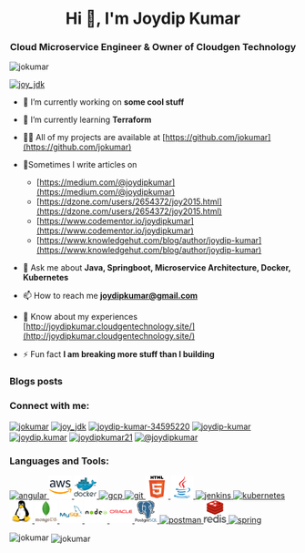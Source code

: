 <h1 align="center">Hi 👋, I'm Joydip Kumar</h1>
<h3 align="center">Cloud Microservice Engineer & Owner of Cloudgen Technology</h3>

<p align="left"> <img src="https://komarev.com/ghpvc/?username=jokumar&label=Profile%20views&color=0e75b6&style=flat" alt="jokumar" /> </p>

<p align="left"> <a href="https://twitter.com/joy_jdk" target="blank"><img src="https://img.shields.io/twitter/follow/joy_jdk?logo=twitter&style=for-the-badge" alt="joy_jdk" /></a> </p>

- 🔭 I’m currently working on **some cool stuff**

- 🌱 I’m currently learning **Terraform**

- 👨‍💻 All of my projects are available at [https://github.com/jokumar](https://github.com/jokumar)

- 📝Sometimes I write articles on   
  - [https://medium.com/@joydipkumar](https://medium.com/@joydipkumar)
  - [https://dzone.com/users/2654372/joy2015.html](https://dzone.com/users/2654372/joy2015.html)
  - [https://www.codementor.io/joydipkumar](https://www.codementor.io/joydipkumar)
  - [https://www.knowledgehut.com/blog/author/joydip-kumar](https://www.knowledgehut.com/blog/author/joydip-kumar)    

- 💬 Ask me about **Java, Springboot, Microservice Architecture, Docker, Kubernetes**

- 📫 How to reach me **joydipkumar@gmail.com**

- 📄 Know about my experiences [http://joydipkumar.cloudgentechnology.site/](http://joydipkumar.cloudgentechnology.site/)

- ⚡ Fun fact **I am breaking more stuff than I building**

### Blogs posts
<!-- BLOG-POST-LIST:START -->
<!-- BLOG-POST-LIST:END -->

<h3 align="left">Connect with me:</h3>
<p align="left">
<a href="https://dev.to/jokumar" target="blank"><img align="center" src="https://raw.githubusercontent.com/rahuldkjain/github-profile-readme-generator/master/src/images/icons/Social/devto.svg" alt="jokumar" height="30" width="40" /></a>
<a href="https://twitter.com/joy_jdk" target="blank"><img align="center" src="https://raw.githubusercontent.com/rahuldkjain/github-profile-readme-generator/master/src/images/icons/Social/twitter.svg" alt="joy_jdk" height="30" width="40" /></a>
<a href="https://linkedin.com/in/joydip-kumar-34595220" target="blank"><img align="center" src="https://raw.githubusercontent.com/rahuldkjain/github-profile-readme-generator/master/src/images/icons/Social/linked-in-alt.svg" alt="joydip-kumar-34595220" height="30" width="40" /></a>
<a href="https://stackoverflow.com/users/joydip-kumar" target="blank"><img align="center" src="https://raw.githubusercontent.com/rahuldkjain/github-profile-readme-generator/master/src/images/icons/Social/stack-overflow.svg" alt="joydip-kumar" height="30" width="40" /></a>
<a href="https://fb.com/joydip.kumar" target="blank"><img align="center" src="https://raw.githubusercontent.com/rahuldkjain/github-profile-readme-generator/master/src/images/icons/Social/facebook.svg" alt="joydip.kumar" height="30" width="40" /></a>
<a href="https://instagram.com/joydipkumar21" target="blank"><img align="center" src="https://raw.githubusercontent.com/rahuldkjain/github-profile-readme-generator/master/src/images/icons/Social/instagram.svg" alt="joydipkumar21" height="30" width="40" /></a>
<a href="https://medium.com/@joydipkumar" target="blank"><img align="center" src="https://raw.githubusercontent.com/rahuldkjain/github-profile-readme-generator/master/src/images/icons/Social/medium.svg" alt="@joydipkumar" height="30" width="40" /></a>
</p>

<h3 align="left">Languages and Tools:</h3>
<p align="left"> <a href="https://angular.io" target="_blank" rel="noreferrer"> <img src="https://angular.io/assets/images/logos/angular/angular.svg" alt="angular" width="40" height="40"/> </a> <a href="https://aws.amazon.com" target="_blank" rel="noreferrer"> <img src="https://raw.githubusercontent.com/devicons/devicon/master/icons/amazonwebservices/amazonwebservices-original-wordmark.svg" alt="aws" width="40" height="40"/> </a> <a href="https://www.docker.com/" target="_blank" rel="noreferrer"> <img src="https://raw.githubusercontent.com/devicons/devicon/master/icons/docker/docker-original-wordmark.svg" alt="docker" width="40" height="40"/> </a> <a href="https://cloud.google.com" target="_blank" rel="noreferrer"> <img src="https://www.vectorlogo.zone/logos/google_cloud/google_cloud-icon.svg" alt="gcp" width="40" height="40"/> </a> <a href="https://git-scm.com/" target="_blank" rel="noreferrer"> <img src="https://www.vectorlogo.zone/logos/git-scm/git-scm-icon.svg" alt="git" width="40" height="40"/> </a> <a href="https://www.w3.org/html/" target="_blank" rel="noreferrer"> <img src="https://raw.githubusercontent.com/devicons/devicon/master/icons/html5/html5-original-wordmark.svg" alt="html5" width="40" height="40"/> </a> <a href="https://www.java.com" target="_blank" rel="noreferrer"> <img src="https://raw.githubusercontent.com/devicons/devicon/master/icons/java/java-original.svg" alt="java" width="40" height="40"/> </a> <a href="https://www.jenkins.io" target="_blank" rel="noreferrer"> <img src="https://www.vectorlogo.zone/logos/jenkins/jenkins-icon.svg" alt="jenkins" width="40" height="40"/> </a> <a href="https://kubernetes.io" target="_blank" rel="noreferrer"> <img src="https://www.vectorlogo.zone/logos/kubernetes/kubernetes-icon.svg" alt="kubernetes" width="40" height="40"/> </a> <a href="https://www.linux.org/" target="_blank" rel="noreferrer"> <img src="https://raw.githubusercontent.com/devicons/devicon/master/icons/linux/linux-original.svg" alt="linux" width="40" height="40"/> </a> <a href="https://www.mongodb.com/" target="_blank" rel="noreferrer"> <img src="https://raw.githubusercontent.com/devicons/devicon/master/icons/mongodb/mongodb-original-wordmark.svg" alt="mongodb" width="40" height="40"/> </a> <a href="https://www.mysql.com/" target="_blank" rel="noreferrer"> <img src="https://raw.githubusercontent.com/devicons/devicon/master/icons/mysql/mysql-original-wordmark.svg" alt="mysql" width="40" height="40"/> </a> <a href="https://nodejs.org" target="_blank" rel="noreferrer"> <img src="https://raw.githubusercontent.com/devicons/devicon/master/icons/nodejs/nodejs-original-wordmark.svg" alt="nodejs" width="40" height="40"/> </a> <a href="https://www.oracle.com/" target="_blank" rel="noreferrer"> <img src="https://raw.githubusercontent.com/devicons/devicon/master/icons/oracle/oracle-original.svg" alt="oracle" width="40" height="40"/> </a> <a href="https://www.postgresql.org" target="_blank" rel="noreferrer"> <img src="https://raw.githubusercontent.com/devicons/devicon/master/icons/postgresql/postgresql-original-wordmark.svg" alt="postgresql" width="40" height="40"/> </a> <a href="https://postman.com" target="_blank" rel="noreferrer"> <img src="https://www.vectorlogo.zone/logos/getpostman/getpostman-icon.svg" alt="postman" width="40" height="40"/> </a> <a href="https://redis.io" target="_blank" rel="noreferrer"> <img src="https://raw.githubusercontent.com/devicons/devicon/master/icons/redis/redis-original-wordmark.svg" alt="redis" width="40" height="40"/> </a> <a href="https://spring.io/" target="_blank" rel="noreferrer"> <img src="https://www.vectorlogo.zone/logos/springio/springio-icon.svg" alt="spring" width="40" height="40"/> </a> </p>

<p><img align="left" src="https://github-readme-stats.vercel.app/api/top-langs?username=jokumar&show_icons=true&locale=en&layout=compact" alt="jokumar" /></p>

<p>&nbsp;<img align="center" src="https://github-readme-stats.vercel.app/api?username=jokumar&show_icons=true&locale=en" alt="jokumar" /></p>
